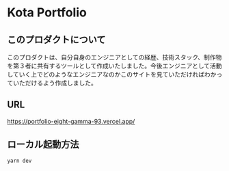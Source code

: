 # Kota Portfolio
## このプロダクトについて
このプロダクトは、自分自身のエンジニアとしての経歴、技術スタック、制作物を第３者に共有するツールとして作成いたしました。今後エンジニアとして活動していく上でどのようなエンジニアなのかこのサイトを見ていただければわかっていただけるよう作成しました。

## URL
https://portfolio-eight-gamma-93.vercel.app/

## ローカル起動方法
```
yarn dev
```
